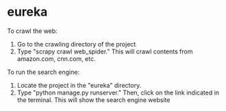 # eureka

To crawl the web:
  1. Go to the crawling directory of the project
  2. Type "scrapy crawl web_spider." This will crawl contents from amazon.com, cnn.com, etc.
  
 To run the search engine:
  1. Locate the project in the "eureka" directory.
  2. Type "python manage.py runserver." Then, click on the link indicated in the terminal. This will show the search engine website
